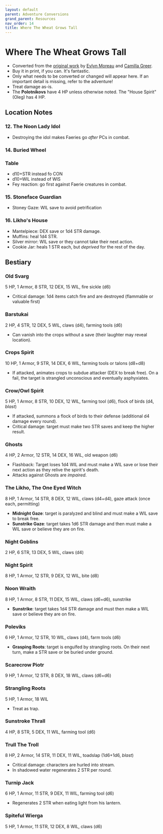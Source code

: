 ```yaml
---
layout: default
parent: Adventure Conversions
grand_parent: Resources
nav_order: 14
title: Where The Wheat Grows Tall
---
```


# Where The Wheat Grows Tall

- Converted from the [original work](https://www.exaltedfuneral.com/products/where-the-wheat-grows-tall-pdf) by [Evlyn Moreau](http://chaudronchromatique.blogspot.com/) and [Camilla Greer](https://greerrrr.itch.io/).
- Buy it in print, if you can. It's fantastic.
- Only what needs to be converted or changed will appear here. If an important detail is missing, refer to the adventure!
- Treat damage as-is.  
- The **Polotnikovs** have 4 HP unless otherwise noted. The "House Spirit" (Oleg) has 4 HP.

## Location Notes

### 12. The Noon Lady Idol
- Destroying the idol makes Faeries go _after_ PCs in combat.

### 14. Buried Wheel
### Table
- d10+STR instead fo CON
- d10+WIL instead of WIS
- Fey reaction: go first against Faerie creatures in combat.

### 15. Stoneface Guardian
- Stoney Gaze: WIL save to avoid petrification

### 16. Likho's House
- Mantelpiece: DEX save or 1d4 STR damage.
- Muffins: heal 1d4 STR.
- Silver mirror: WIL save or they cannot take their next action.
- Cookie Jar: heals 1 STR each, but _deprived_ for the rest of the day.

## Bestiary
### Old Svarg
5 HP, 1 Armor, 8 STR, 12 DEX, 15 WIL, fire sickle (d6)
- Critical damage: 1d4 items catch fire and are destroyed (flammable or valuable first)

### Barstukai
2 HP, 4 STR, 12 DEX, 5 WIL, claws (d4), farming tools (d6)
- Can vanish into the crops without a save (their laughter may reveal location).

### Crops Spirit
10 HP, 1 Armor, 9 STR, 14 DEX, 6 WIL, farming tools or talons (d8+d8)
- If attacked, animates crops to subdue attacker (DEX to break free). On a fail, the target is strangled unconscious and eventually asphyxiates.

### Crow/Owl Spirit
5 HP, 1 Armor, 8 STR, 10 DEX, 12 WIL, farming tool (d6), flock of birds (d4, _blast_)
- If attacked, summons a flock of birds to their defense (additional d4 damage every round).
- Critical damage: target must make two STR saves and keep the higher result.

### Ghosts
4 HP, 2 Armor, 12 STR, 14 DEX, 16 WIL, old weapon (d6)
- Flashback: Target loses 1d4 WIL and must make a WIL save or lose their next action as they relive the spirit's death.
- Attacks against Ghosts are _impaired_.

### The Likho, The One Eyed Witch
8 HP, 1 Armor, 14 STR, 8 DEX, 12 WIL, claws (d4+d4), gaze attack (once each, permitting)
- **Midnight Gaze**: target is paralyzed and blind and must make a WIL save to break free.
- **Sunstrike Gaze**: target takes 1d6 STR damage and then must make a WIL save or believe they are on fire.

### Night Goblins
2 HP, 6 STR, 13 DEX, 5 WIL, claws (d4)

### Night Spirit
8 HP, 1 Armor, 12 STR, 9 DEX, 12 WIL, bite (d8)

### Noon Wraith
8 HP, 1 Armor, 8 STR, 11 DEX, 15 WIL, claws (d6+d6), sunstrike
- **Sunstrike**: target takes 1d4 STR damage and must then make a WIL save or believe they are on fire.

### Poleviks
6 HP, 1 Armor, 12 STR, 10 WIL, claws (d4), farm tools (d6)
- **Grasping Roots**: target is engulfed by strangling roots. On their next turn, make a STR save or be buried under ground.

### Scarecrow Piotr
9 HP, 1 Armor, 12 STR, 8 DEX, 18 WIL, claws (d6+d6)

### Strangling Roots
5 HP, 1 Armor, 18 WIL
- Treat as trap.

### Sunstroke Thrall
4 HP, 8 STR, 5 DEX, 11 WIL, farming tool (d6)

### Trull The Troll
8 HP, 2 Armor, 14 STR, 11 DEX, 11 WIL, toadslap (1d6+1d6, _blast_)
- Critical damage: characters are hurled into stream.
- In shadowed water regenerates 2 STR per round.

### Turnip Jack
6 HP, 1 Armor, 11 STR, 9 DEX, 11 WIL, farming tool (d6)
- Regenerates 2 STR when eating light from his lantern.

### Spiteful Wierga
5 HP, 1 Armor, 11 STR, 12 DEX, 8 WIL, claws (d6)
